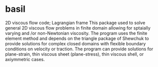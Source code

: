 # basil
2D viscous flow code; Lagrangian frame
This package used to solve general 2D viscous flow problems in finite domain allowing for sptaially varying and /or non-Newtonian viscosity.
The program uses the finite element method and depends on the triangle package of Shewchuk to provide solutions for complex closed domains
with flexible boundary conditions on velocity or traction.
The program can provide solutions for plane-strain, thin viscous sheet (plane-stress), thin viscous shell, or axiymmetric cases.
